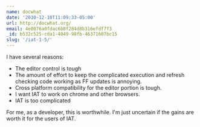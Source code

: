 ```yaml
---
name: docwhat
date: '2010-12-10T11:09:33-05:00'
url: http://docwhat.org/
email: 4e8076a0fdac6b8f284d8b316efdf7f3
_id: b532c525-cda1-4049-98fb-46371607bc15
slug: '/iat-1-5/'
---
```


I have several reasons:

<ul>
<li>The editor control is tough</li>
<li>The amount of effort to keep the complicated execution and refresh checking code working as FF updates is annoying.</li>
<li>Cross platform compatibility for the editor portion is tough.</li>
<li>I want IAT to work on chrome and other browsers.</li>
<li>IAT is too complicated</li>
</ul>

For me, as a developer, this is worthwhile. I'm just uncertain if the gains
are worth it for the users of IAT.
